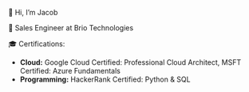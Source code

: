 👋 Hi, I’m Jacob

💼 Sales Engineer at Brio Technologies

🎓 Certifications: 

- **Cloud:** Google Cloud Certified: Professional Cloud Architect, MSFT Certified: Azure Fundamentals
- **Programming:** HackerRank Certified: Python & SQL
